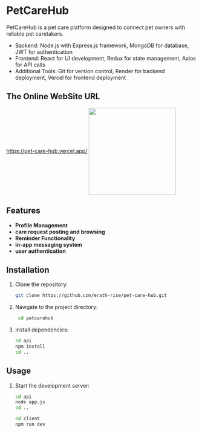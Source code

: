 # PetCareHub

PetCareHub is a pet care platform designed to connect pet owners with reliable pet caretakers. 
- Backend: Node.js with Express.js framework, MongoDB for database, JWT for authentication 
- Frontend: React for UI development, Redux for state management, Axios for API calls 
- Additional Tools: Git for version control, Render for backend deployment, Vercel for frontend deployment



## The Online WebSite URL
https://pet-care-hub.vercel.app/
<img align='center' src="https://media3.giphy.com/media/scZPhLqaVOM1qG4lT9/giphy.gif" width="230">

## Features

- **Profile Management**
- **care request posting and browsing**
- **Reminder Functionality**
- **in-app messaging system**
- **user authentication**


## Installation

1. Clone the repository:
    ```bash
    git clone https://github.com/erath-rise/pet-care-hub.git
    
2. Navigate to the project directory:
   ```bash
    cd petcarehub
    ```

3. Install dependencies:
    ```bash
    cd api
    npm install
    cd ..
    ```


## Usage

1. Start the development server:
     ```bash
     cd api
     node app.js
     cd ..
     ```
     ```bash
     cd client
     npm run dev
     ```

